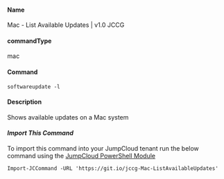 #### Name

Mac - List Available Updates | v1.0 JCCG

#### commandType

mac

#### Command

```
softwareupdate -l
```

#### Description

Shows available updates on a Mac system

#### *Import This Command*

To import this command into your JumpCloud tenant run the below command using the [JumpCloud PowerShell Module](https://github.com/TheJumpCloud/support/wiki/Installing-the-JumpCloud-PowerShell-Module)

```
Import-JCCommand -URL 'https://git.io/jccg-Mac-ListAvailableUpdates'
```
